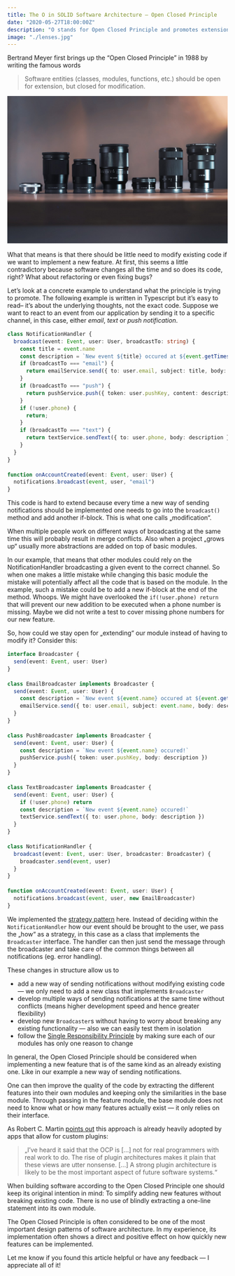 ```yaml
---
title: The O in SOLID Software Architecture — Open Closed Principle
date: "2020-05-27T18:00:00Z"
description: "O stands for Open Closed Principle and promotes extension over modification."
image: "./lenses.jpg"
---
```


Bertrand Meyer first brings up the “Open Closed Principle” in 1988 by writing the famous words

> Software entities (classes, modules, functions, etc.) should be open for extension, but closed for modification.

![We don’t need to screw open our camera if we can just extend it with a new lens. (by Lucas Favre)](./lenses.jpg)

What that means is that there should be little need to modify existing code if we want to implement a new feature. At first, this seems a little contradictory because software changes all the time and so does its code, right? What about refactoring or even fixing bugs?

Let’s look at a concrete example to understand what the principle is trying to promote. The following example is written in Typescript but it’s easy to read– it’s about the underlying thoughts, not the exact code. Suppose we want to react to an event from our application by sending it to a specific channel, in this case, either *email*, *text* or *push notification*.

```ts
class NotificationHandler {
  broadcast(event: Event, user: User, broadcastTo: string) {
    const title = event.name
    const description = `New event ${title} occured at ${event.getTimestamp()}`
    if (broadcastTo === "email") {
      return emailService.send({ to: user.email, subject: title, body: description })
    }
    if (broadcastTo === "push") {
      return pushService.push({ token: user.pushKey, content: description })
    }
    if (!user.phone) {
      return;
    }
    if (broadcastTo === "text") {
      return textService.sendText({ to: user.phone, body: description })
    }
  }
}

function onAccountCreated(event: Event, user: User) {
  notifications.broadcast(event, user, "email")
}
```

This code is hard to extend because every time a new way of sending notifications should be implemented one needs to go into the `broadcast()` method and add another if-block. This is what one calls „modification“.

When multiple people work on different ways of broadcasting at the same time this will probably result in merge conflicts. Also when a project „grows up“ usually more abstractions are added on top of basic modules.

In our example, that means that other modules could rely on the NotificationHandler broadcasting a given event to the correct channel. So when one makes a little mistake while changing this basic module the mistake will potentially affect all the code that is based on the module. In the example, such a mistake could be to add a new if-block at the end of the method. Whoops. We might have overlooked the `if(!user.phone) return` that will prevent our new addition to be executed when a phone number is missing. Maybe we did not write a test to cover missing phone numbers for our new feature.

So, how could we stay open for „extending“ our module instead of having to modify it? Consider this:

```ts
interface Broadcaster {
  send(event: Event, user: User)
}

class EmailBroadcaster implements Broadcaster {
  send(event: Event, user: User) {
    const description = `New event ${event.name} occured at ${event.getTimestamp()}`
    emailService.send({ to: user.email, subject: event.name, body: description })
  }
}

class PushBroadcaster implements Broadcaster {
  send(event: Event, user: User) {
    const description = `New event ${event.name} occured!`
    pushService.push({ token: user.pushKey, body: description })
  }
}

class TextBroadcaster implements Broadcaster {
  send(event: Event, user: User) {
    if (!user.phone) return
    const description = `New event ${event.name} occured!`
    textService.sendText({ to: user.phone, body: description })
  }
}

class NotificationHandler {
  broadcast(event: Event, user: User, broadcaster: Broadcaster) {
    broadcaster.send(event, user)
  }
}

function onAccountCreated(event: Event, user: User) {
  notifications.broadcast(event, user, new EmailBroadcaster)
}
```

We implemented the [strategy pattern](https://sourcemaking.com/design_patterns/strategy) here. Instead of deciding within the `NotificationHandler` how our event should be brought to the user, we pass the „how“ as a strategy, in this case as a class that implements the `Broadcaster` interface. The handler can then just send the message through the broadcaster and take care of the common things between all notifications (eg. error handling).

These changes in structure allow us to

- add a new way of sending notifications without modifying existing code — we only need to add a new class that implements `Broadcaster`
- develop multiple ways of sending notifications at the same time without conflicts (means higher development speed and hence greater flexibility)
- develop new `Broadcaster`s without having to worry about breaking any existing functionality — also we can easily test them in isolation
- follow the [Single Responsibility Principle](/the-s-in-solid) by making sure each of our modules has only one reason to change

In general, the Open Closed Principle should be considered when implementing a new feature that is of the same kind as an already existing one. Like in our example a new way of sending notifications.

One can then improve the quality of the code by extracting the different features into their own modules and keeping only the similarities in the base module. Through passing in the feature module, the base module does not need to know what or how many features actually exist — it only relies on their interface.

As Robert C. Martin [points out](https://blog.cleancoder.com/uncle-bob/2014/05/12/TheOpenClosedPrinciple.html) this approach is already heavily adopted by apps that allow for custom plugins:

> „I’ve heard it said that the OCP is […] not for real programmers with real work to do. The rise of plugin architectures makes it plain that these views are utter nonsense. […] A strong plugin architecture is likely to be the most important aspect of future software systems.“

When building software according to the Open Closed Principle one should keep its original intention in mind: To simplify adding new features without breaking existing code. There is no use of blindly extracting a one-line statement into its own module.

The Open Closed Principle is often considered to be one of the most important design patterns of software architecture. In my experience, its implementation often shows a direct and positive effect on how quickly new features can be implemented.

Let me know if you found this article helpful or have any feedback — I appreciate all of it!
